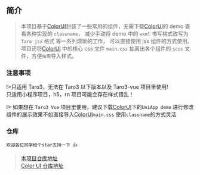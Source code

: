 ## 简介

> 本项目基于[ColorUI](https://github.com/weilanwl/ColorUI)封装了一些常用的组件，无需下载[ColorUI](https://github.com/weilanwl/ColorUI)的 demo 查看各种实现的 `classname`， 减少手动将 demo 中的 `wxml` 书写格式改写为 `Taro jsx` 格式 等一系列烦琐的工作， 可以直接使用 jsx 组件的方式使用。项目还将[ColorUI](https://github.com/weilanwl/ColorUI) 中的核心 css 文件 `main.css` 抽离出各个组件的 `scss` 文件，方便`按需`导入样式。

### 注意事项

!>只适用 Taro3，无法在 Taro3 以下版本以及 Taro3-vue 项目里使用!<br>
只适用小程序项目，h5，rn 项目可能会存在样式错乱！

!> 如果想在 `Taro3 Vue` 项目里使用，建议下载[ColorUI](https://github.com/weilanwl/ColorUI)下的`UniApp demo` 进行修改<br>
组件的展示效果不如直接导入[ColorUI](https://github.com/weilanwl/ColorUI)`main.css` 使用`classname`的方式灵活

### 仓库

`欢迎各位同学给个star支持一下 👍`

> [本项目仓库地址](https://github.com/Gengar-666/taro-color-ui)<br>
> [Color UI 仓库地址](https://github.com/weilanwl/ColorUI)

